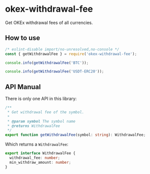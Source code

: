 # okex-withdrawal-fee

Get OKEx withdrawal fees of all currencies.

## How to use

```javascript
/* eslint-disable import/no-unresolved,no-console */
const { getWithdrawalFee } = require('okex-withdrawal-fee');

console.info(getWithdrawalFee('BTC'));

console.info(getWithdrawalFee('USDT-ERC20'));
```

## API Manual

There is only one API in this library:

```typescript
/**
 * Get withdrawal fee of the symbol.
 *
 * @param symbol The symbol name
 * @returns WithdrawalFee
 */
export function getWithdrawalFee(symbol: string): WithdrawalFee;
```

Which returns a `WithdrawalFee`:

```typescript
export interface WithdrawalFee {
  withdrawal_fee: number;
  min_withdraw_amount: number;
}
```
